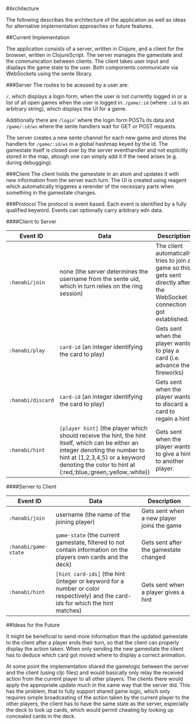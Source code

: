 #Architecture

The following describes the architecture of the application as well as ideas for alternative implementation approaches or future features.

##Current Implementation

The application consists of a server, written in Clojure, and a client for the browser, written in ClojureScript.
The server manages the gamestate and the communication between clients.
The client takes user input and displays the game state to the user.
Both components communicate via WebSockets using the sente library.

###Server
The routes to be acessed by a user are:

`/`, which displays a login form, when the user is not currently logged in or a list of all open games when the user is logged in.
`/game/:id` (where `:id` is an arbitrary string), which displays the UI for a game.

Additionally there are
`/login`' where the login form POSTs its data
and
`/game/:id/ws` where the sente handlers wait for GET or POST requests.

The server creates a new sente channel for each new game and stores the handlers for `/game/:id/ws` in a global hashmap keyed by the id.
The gamestate itself is closed over by the server eventhandler and not explicitly stored in the map, altough one can simply add it if the need arises (e.g. during debugging).

###Client
The client holds the gamestate in an atom and updates it with new information from the server each turn. The UI is created using reagent which automatically triggeres a rerender of the necessary parts when something in the gamestate changes.

###Protocol
The protocol is event based. Each event is identified by a fully qualified keyword. Events can optionally carry arbitrary edn data.

####Client to Server

| Event ID | Data | Description |
| -------- | ---- | ----------- |
| `:hanabi/join` | none (the server determines the username from the sente uid, which in turn relies on the ring session) | The client automatically tries to join a game so this gets sent directly after the WebSocket connection got established. |
| `:hanabi/play` | `card-id` (an integer identifying the card to play) | Gets sent when the player wants to play a card (i.e. advance the fireworks) |
| `:hanabi/discard`| `card-id` (an integer identifying the card to play) | Gets sent when the player wants to discard a card to regain a hint. |
| `:hanabi/hint` | `[player hint]` (the player which should receive the hint, the hint itself, which can be either an integer denoting the number to hint at (1,2,3,4,5) or a keyword denoting the color to hint at (:red,:blue,:green,:yellow,:white)) | Gets sent when the player wants to give a hint to another player. |

####Server to Client

| Event ID | Data | Description |
| -------- | ---- | ----------- |
| `:hanabi/join` | username (the name of the joining player) | Gets sent when a new player joins the game |
| `:hanabi/game-state` | `game-state` (the current gamestate, filtered to not contain information on the players own cards and the deck) | Gets sent after the gamestate changed |
| `:hanabi/hint` | `[hint card-ids]` (the hint (integer or keyword for a number or color respectively) and the card-ids for which the hint matches) | Gets sent when a player gives a hint |

##Ideas for the Future

It might be beneficial to send more information than the updated gamestate to the client after a player ends their turn, so that the client can properly display the action taken. When only sending the new gamestate the client has to deduce which card got moved where to display a correct animation.

At some point the implementation shared the gamelogic between the server and the client (using cljc files) and would basically only relay the received action from the current player to all other players. The clients there would apply the appropriate update much in the same way that the server did.
This has the problem, that to fully support shared game logic, which only requires simple broadcasting of the action taken by the current player to the other players, the client has to have the same state as the server, especially the deck to look up cards, which would permit cheating by looking up concealed cards in the deck.
